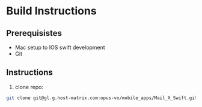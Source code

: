 # Build Instructions

## Prerequisistes

- Mac setup to IOS swift development
- Git

## Instructions

1. clone repo:
```bash 
git clone git@gl.g.host-matrix.com:opus-vo/mobile_apps/Mail_X_Swift.git
```

